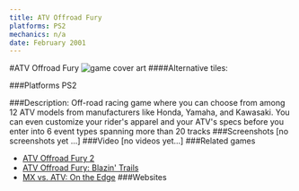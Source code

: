 ```yaml
---
title: ATV Offroad Fury
platforms: PS2
mechanics: n/a
date: February 2001
---
```

#ATV Offroad Fury
![game cover art](//images.igdb.com/igdb/image/upload/t_cover_big/sdoejdddzw7upgubno5r.jpg "Logo Title Text 1")
####Alternative tiles:

###Platforms
PS2

###Description:
Off-road racing game where you can choose from among 12 ATV models from manufacturers like Honda, Yamaha, and Kawasaki. You can even customize your rider's apparel and your ATV's specs before you enter into 6 event types spanning more than 20 tracks
###Screenshots
[no screenshots yet ...]
###Video
[no videos yet...]
###Related games
* [ATV Offroad Fury 2](/games/atv-offroad-fury-2-8270/)
* [ATV Offroad Fury: Blazin' Trails](/games/atv-offroad-fury-blazin-trails-8272/)
* [MX vs. ATV: On the Edge](/games/mx-vs-atv-on-the-edge-18267/)
###Websites

